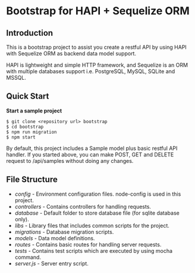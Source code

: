 # Bootstrap for HAPI + Sequelize ORM

## Introduction

This is a bootstrap project to assist you create a restful API by using HAPI with Sequelize ORM as backend data model support.

HAPI is lightweight and simple HTTP framework, and Sequelize is an ORM with multiple databases support i.e. PostgreSQL, MySQL, SQLite and MSSQL.

## Quick Start

**Start a sample project**

```shell
$ git clone <repository url> bootstrap
$ cd bootstrap
$ npm run migration
$ npm start
```

By default, this project includes a Sample model plus basic restful API handler. If you started above, you can make POST, GET and DELETE request to /api/samples without doing any changes.

## File Structure

* *config* - Environment configuration files. node-config is used in this project.
* *controllers* - Contains controllers for handling requests.
* *database* - Default folder to store database file (for sqlite database only).
* *libs* - Library files that includes common scripts for the project.
* *migrations* - Database migration scripts.
* *models* - Data model definitions.
* *routes* - Contains basic routes for handling server requests.
* *tests* - Contains test scripts which are executed by using mocha command.
* *server.js* - Server entry script.